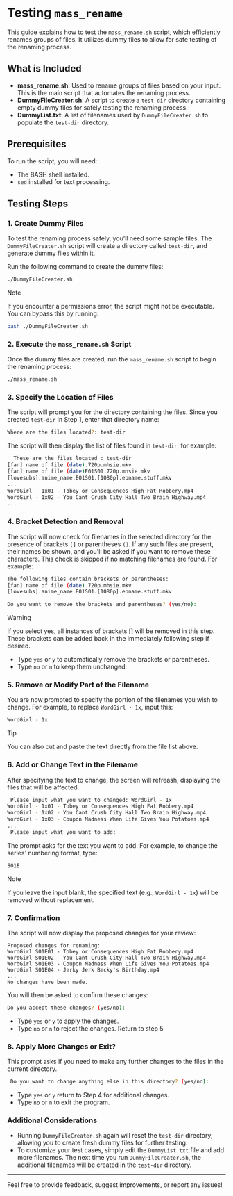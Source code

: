 # Testing `mass_rename`
This guide explains how to test the `mass_rename.sh` script, which efficiently renames groups of files. It utilizes dummy files to allow for safe testing of the renaming process.
## What is Included
- **mass_rename.sh**: Used to rename groups of files based on your input. This is the main script that automates the renaming process.
- **DummyFileCreater.sh**: A script to create a `test-dir` directory containing empty dummy files for safely testing the renaming process.
- **DummyList.txt**: A list of filenames used by `DummyFileCreater.sh` to populate the `test-dir` directory.
## Prerequisites
To run the script, you will need:

- The BASH shell installed.
- `sed` installed for text processing.

## Testing Steps
### 1. Create Dummy Files
To test the renaming process safely, you’ll need some sample files. The `DummyFileCreater.sh` script will create a directory called `test-dir`, and generate dummy files within it.

Run the following command to create the dummy files:
```bash
./DummyFileCreater.sh
```
> [!NOTE]
> If you encounter a permissions error, the script might not be executable. You can bypass this by running:
```bash
bash ./DummyFileCreater.sh
```
### 2. Execute the `mass_rename.sh` Script
Once the dummy files are created, run the `mass_rename.sh` script to begin the renaming process:
``` bash
./mass_rename.sh
```

### 3. Specify the Location of Files
The script will prompt you for the directory containing the files. Since you created `test-dir` in Step 1, enter that directory name:

```bash
Where are the files located?: test-dir
```
The script will then display the list of files found in `test-dir`, for example:
```bash
  These are the files located : test-dir
[fan] name of file (date).720p.mhsie.mkv
[fan] name of file (date)E01S01.720p.mhsie.mkv
[lovesubs].anime_name.E01S01.[1080p].epname.stuff.mkv
...
WordGirl - 1x01 - Tobey or Consequences High Fat Robbery.mp4
WordGirl - 1x02 - You Cant Crush City Hall Two Brain Highway.mp4
...
```
### 4. Bracket Detection and Removal
The script will now check for filenames in the selected directory for the presence of brackets `[]` or parentheses `()`. If any such files are present, their names be shown, and you'll be asked if you want to remove these characters. This check is skipped if no matching filenames are found.
For example:
```bash
The following files contain brackets or parentheses:
[fan] name of file (date).720p.mhsie.mkv
[lovesubs].anime_name.E01S01.[1080p].epname.stuff.mkv

Do you want to remove the brackets and parentheses? (yes/no):
```
> [!WARNING]
>  If you select yes, all instances of brackets [] will be removed in this step. These brackets can be added back in the immediately following step if desired.
- Type `yes` or `y` to automatically remove the brackets or parentheses.
- Type `no` or `n` to keep them unchanged.

### 5. Remove or Modify Part of the Filename
You are now prompted to specify the portion of the filenames you wish to change. For example, to replace `WordGirl - 1x`, input this:
```bash
WordGirl - 1x
```
> [!TIP] 
> You can also cut and paste the text directly from the file list above.

### 6. Add or Change Text in the Filename
After specifying the text to change, the screen will refreash, displaying the files that will be affected. 
```BASH
 Please input what you want to changed: WordGirl - 1x
WordGirl - 1x01 - Tobey or Consequences High Fat Robbery.mp4
WordGirl - 1x02 - You Cant Crush City Hall Two Brain Highway.mp4
WordGirl - 1x03 - Coupon Madness When Life Gives You Potatoes.mp4
...
 Please input what you want to add: 
```
The prompt asks for the text you want to add. For example, to change the series' numbering format, type:
```BASH
S01E
```
> [!NOTE]
> If you leave the input blank, the specified text (e.g., `WordGirl - 1x`) will be removed without replacement.
### 7. Confirmation
The script will now display the proposed changes for your review:
```
Proposed changes for renaming:
WordGirl S01E01 - Tobey or Consequences High Fat Robbery.mp4
WordGirl S01E02 - You Cant Crush City Hall Two Brain Highway.mp4
WordGirl S01E03 - Coupon Madness When Life Gives You Potatoes.mp4
WordGirl S01E04 - Jerky Jerk Becky's Birthday.mp4
...
No changes have been made.
```
You will then be asked to confirm these changes:
```bash
Do you accept these changes? (yes/no):
```
- Type `yes` or `y` to apply the changes. 
- Type `no` or `n` to reject the changes. Return to step 5

### 8. Apply More Changes or Exit?
This prompt asks if you need to make any further changes to the files in the current directory.
```bash
 Do you want to change anything else in this directory? (yes/no):
```


- Type `yes` or `y` return to Step 4 for additional changes. 
- Type `no` or `n` to exit the program.

### Additional Considerations
- Running ```DummyFileCreater.sh``` again will reset the `test-dir` directory, allowing you to create fresh dummy files for further testing.
- To customize your test cases, simply edit the `DummyList.txt` file and add more filenames. The next time you run `DummyFileCreater.sh`, the additional filenames will be created in the `test-dir` directory.


---
Feel free to provide feedback, suggest improvements, or report any issues!
